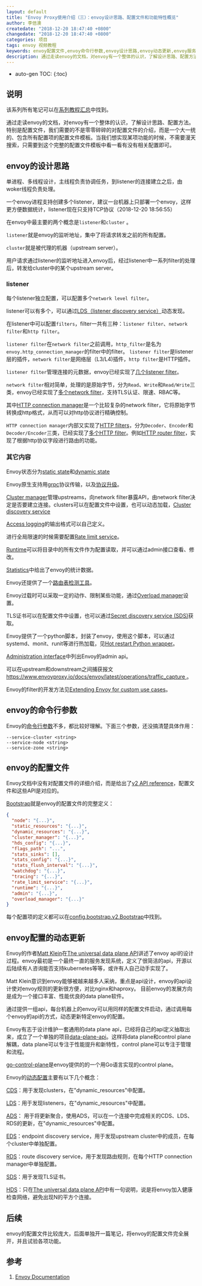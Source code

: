 ```yaml
---
layout: default
title: "Envoy Proxy使用介绍（三）：envoy设计思路、配置文件和功能特性概览"
author: 李佶澳
createdate: "2018-12-20 18:47:40 +0800"
changedate: "2018-12-20 18:47:40 +0800"
categories: 项目
tags: envoy 视频教程
keywords: envoy配置文件,envoy命令行参数,envoy设计思路,envoy动态更新,envoy服务发现 
description: 通过走读envoy的文档，对envoy有一个整体的认识，了解设计思路、配置方法
---
```


* auto-gen TOC:
{:toc}

## 说明

该系列所有笔记可以在[系列教程汇总](https://www.lijiaocn.com/tags/class.html)中找到。

通过走读envoy的文档，对envoy有一个整体的认识，了解设计思路、配置方法。特别是配置文件，我们需要的不是零零碎碎的对配置文件的介绍，而是一个大一统的、包含所有配置项的配置文件模板。当我们想实现某项功能的时候，不需要漫天搜索，只需要到这个完整的配置文件模板中看一看有没有相关配置即可。

## envoy的设计思路

单进程、多线程设计，主线程负责协调任务，到listener的连接建立之后，由woker线程负责处理。

一个envoy进程支持创建多个listener，建议一台机器上只部署一个envoy，这样更方便数据统计，listener现在只支持TCP协议（2018-12-20 18:56:55）

在envoy中最主要的两个概念是`listener`和`cluster` 。

`listener`就是envoy的监听地址，集中了将请求转发之前的所有配置。

`cluster`就是被代理的机器（upstream server）。

用户请求通过listener的监听地址进入envoy后，经过listener中一系列filter的处理后，转发给cluster中的某个upstream server。

### listener 

每个listener独立配置，可以配置多个`network level filter`。

listener可以有多个，可以通过[LDS（listener discovery service）](https://www.envoyproxy.io/docs/envoy/latest/configuration/listeners/lds#config-listeners-lds)动态发现。

在listener中可以配置`filters`，filter一共有三种：`listener filter`、`network filter`和`http filter`。

`listener filter`在`network filter`之前调用，`http_filter`是名为`envoy.http_connection_manager`的filter中的filter。
`listener filter`是listener层的插件，`network filter`是网络层（L3/L4)插件，`http filter`是HTTP插件。

`listener filter`管理连接的元数据，envoy已经实现了[几个listener filter](https://www.envoyproxy.io/docs/envoy/latest/intro/arch_overview/listener_filters)。


`network filter`相对简单，处理的是原始字节，分为`Read`、`Write`和`Read/Write`三类，envoy已经实现了[多个network filter](https://www.envoyproxy.io/docs/envoy/latest/configuration/network_filters/network_filters#config-network-filters)，支持TLS认证、限速、RBAC等。

其中[HTTP connection manager](https://www.envoyproxy.io/docs/envoy/latest/intro/arch_overview/http_connection_management)是一个比较复杂的network filter，它将原始字节转换成http格式，从而可以对http协议进行精确控制。

`HTTP connection manager`内部又实现了[HTTP filters](https://www.envoyproxy.io/docs/envoy/latest/intro/arch_overview/http_filters)，分为`Decoder`、`Encoder`和`Decoder/Encoder`三类，已经实现了[多个HTTP filter](https://www.envoyproxy.io/docs/envoy/latest/configuration/http_filters/http_filters#config-http-filters)。例如[HTTP router filter](https://www.envoyproxy.io/docs/envoy/latest/intro/arch_overview/http_routing)，实现了根据http协议字段进行路由的功能。

### 其它内容

Envoy状态分为[static state](https://www.envoyproxy.io/docs/envoy/latest/intro/arch_overview/data_sharing_between_filters#)和[dynamic state](https://www.envoyproxy.io/docs/envoy/latest/intro/arch_overview/data_sharing_between_filters#dynamic-state)

Envoy原生支持用[grpc](https://www.envoyproxy.io/docs/envoy/latest/intro/arch_overview/grpc)协议传输，以及[协议升级](https://www.envoyproxy.io/docs/envoy/latest/intro/arch_overview/websocket)。

[Cluster manager](https://www.envoyproxy.io/docs/envoy/latest/intro/arch_overview/cluster_manager)管理upstreams，向network filter暴露API，由network filter决定是否要建立连接。clusters可以在配置文件中设置，也可以动态加载，[Cluster discovery service](https://www.envoyproxy.io/docs/envoy/latest/configuration/cluster_manager/cds#config-cluster-manager-cds)

[Access logging](https://www.envoyproxy.io/docs/envoy/latest/configuration/access_log)的输出格式可以自己定义。

进行全局限速的时候需要配置[Rate limit service](https://www.envoyproxy.io/docs/envoy/latest/configuration/rate_limit)。

[Runtime](https://www.envoyproxy.io/docs/envoy/latest/configuration/runtime)可以将目录中的所有文件作为配置读取，并可以通过admin接口查看、修改。

[Statistics](https://www.envoyproxy.io/docs/envoy/latest/configuration/statistics)中给出了envoy的统计数据。

Envoy还提供了一个[路由表检测工具](https://www.envoyproxy.io/docs/envoy/latest/configuration/tools/router_check)。

Envoy过载时可以采取一定的动作、限制某些功能，通过[Overload manager](https://www.envoyproxy.io/docs/envoy/latest/configuration/overload_manager/overload_manager)设置。

TLS证书可以在配置文件中设置，也可以通过[Secret discovery service (SDS)](https://www.envoyproxy.io/docs/envoy/latest/configuration/secret)获取。

Envoy提供了一个python脚本，封装了envoy，使用这个脚本，可以通过systemd、monit、runit等进行热加载，见[Hot restart Python wrapper](https://www.envoyproxy.io/docs/envoy/latest/operations/hot_restarter)。

[Administration interface](https://www.envoyproxy.io/docs/envoy/latest/operations/admin)中列出Envoy的admin api。

可以在upstream和downstream之间捕获报文[https://www.envoyproxy.io/docs/envoy/latest/operations/traffic_capture ](https://www.envoyproxy.io/docs/envoy/latest/operations/traffic_capture)。

Envoy的filter的开发方法见[Extending Envoy for custom use cases](https://www.envoyproxy.io/docs/envoy/latest/extending/extending)。

## envoy的命令行参数

Envoy的[命令行参数](https://www.envoyproxy.io/docs/envoy/latest/operations/cli)不多，都比较好理解。下面三个参数，还没搞清楚具体作用：

```
--service-cluster <string>
--service-node <string>
--service-zone <string>
```

## envoy的配置文件

Envoy文档中没有对配置文件的详细介绍，而是给出了[v2 API reference](https://www.envoyproxy.io/docs/envoy/latest/api-v2/api)，配置文件和这些API是对应的。

[Bootstrap](https://www.envoyproxy.io/docs/envoy/latest/api-v2/config/bootstrap/v2/bootstrap.proto#bootstrap)就是envoy的配置文件的完整定义：

```json
{
  "node": "{...}",
  "static_resources": "{...}",
  "dynamic_resources": "{...}",
  "cluster_manager": "{...}",
  "hds_config": "{...}",
  "flags_path": "...",
  "stats_sinks": [],
  "stats_config": "{...}",
  "stats_flush_interval": "{...}",
  "watchdog": "{...}",
  "tracing": "{...}",
  "rate_limit_service": "{...}",
  "runtime": "{...}",
  "admin": "{...}",
  "overload_manager": "{...}"
}
```

每个配置项的定义都可以在[config.bootstrap.v2.Bootstrap](https://www.envoyproxy.io/docs/envoy/latest/api-v2/config/bootstrap/v2/bootstrap.proto)中找到。

## envoy配置的动态更新

Envoy的作者[Matt Klein](https://www.linkedin.com/in/mattklein123/)在[The universal data plane API](https://blog.envoyproxy.io/the-universal-data-plane-api-d15cec7a)讲述了envoy api的设计过程。envoy最初是一个最终一直的服务发现系统，定义了很简洁的api，开源以后陆续有人咨询能否支持kubernetes等等，或许有人自己动手实现了。

Matt Klein意识到envoy能够被越来越多人采纳，重点是api设计，envoy的api设计使对envoy规则的更新很方便，对比nginx和haproxy。 目前envoy的发展方向是成为一个接口丰富、性能优良的data plane软件。

通过提供一组api，每台机器上的envoy可以用同样的配置文件启动，通过调用每个envoy的api的方式，动态更新特定envoy的配置。

Envoy有志于设计维护一套通用的data plane api，已经将自己的api定义抽取出来，成立了一个单独的项目[data-plane-api](https://github.com/envoyproxy/data-plane-api)。这样将data plane和control plane解耦，data plane可以专注于性能提升和新特性，control plane可以专注于管理和流程。

[go-control-plane](https://github.com/envoyproxy/go-control-plane)是envoy提供的的一个用Go语言实现的control plane。

Envoy的[动态配置](https://www.envoyproxy.io/docs/envoy/latest/intro/arch_overview/dynamic_configuration#arch-overview-dynamic-config-lds)主要有以下几个概念：

[CDS](https://www.envoyproxy.io/docs/envoy/latest/configuration/cluster_manager/cds#config-cluster-manager-cds)：用于发现clusters，在"dynamic_resources"中配置。

[LDS](https://www.envoyproxy.io/docs/envoy/latest/configuration/listeners/lds#config-listeners-lds)：用于发现listeners，在"dynamic_resources"中配置。

[ADS](https://www.envoyproxy.io/docs/envoy/latest/configuration/overview/v2_overview#config-overview-v2-ads)： 用于将更新聚合，使用ADS，可以在一个连接中完成相关的CDS、LDS、RDS的更新，在"dynamic_resources"中配置。

[EDS](https://www.envoyproxy.io/docs/envoy/latest/api-v2/api/v2/eds.proto.html)：endpoint discovery service，用于发现upstream cluster中的成员，在每个cluster中单独配置。

[RDS](https://www.envoyproxy.io/docs/envoy/latest/configuration/http_conn_man/rds.html)：route discovery service，用于发现路由规则，在每个HTTP connection manager中单独配置。

[SDS](https://www.envoyproxy.io/docs/envoy/latest/configuration/secret)：用于发现TLS证书。

[HDS](https://blog.envoyproxy.io/the-universal-data-plane-api-d15cec7a)：只在[The universal data plane API](https://blog.envoyproxy.io/the-universal-data-plane-api-d15cec7a)中有一句说明，说是将envoy加入健康检查网络，避免出现N的平方个连接。

## 后续

envoy的配置文件比较庞大，后面单独开一篇笔记，将envoy的配置文件完全展开，并且试验各项功能。

## 参考

1. [Envoy Documentation][1]

[1]: https://www.envoyproxy.io/ "Envoy Documentation"
